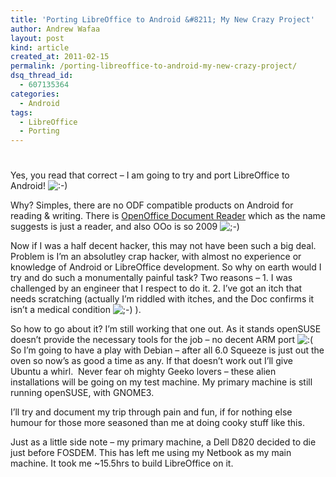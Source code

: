 ```yaml
---
title: 'Porting LibreOffice to Android &#8211; My New Crazy Project'
author: Andrew Wafaa
layout: post
kind: article
created_at: 2011-02-15
permalink: /porting-libreoffice-to-android-my-new-crazy-project/
dsq_thread_id:
  - 607135364
categories:
  - Android
tags:
  - LibreOffice
  - Porting
---
```

# 

Yes, you read that correct – I am going to try and port LibreOffice to Android! ![:-)][1] 

 [1]: http://andrew.wafaa.eu/blog/wp-includes/images/smilies/icon_smile.gif

Why? Simples, there are no ODF compatible products on Android for reading & writing. There is [OpenOffice Document Reader][2] which as the name suggests is just a reader, and also OOo is so 2009 ![;-)][3] 

 [2]: https://market.android.com/details?id=at.tomtasche.reader "OOo Reader for Android"
 [3]: http://andrew.wafaa.eu/blog/wp-includes/images/smilies/icon_wink.gif

Now if I was a half decent hacker, this may not have been such a big deal.  Problem is I’m an absolutley crap hacker, with almost no experience or knowledge of Android or LibreOffice development. So why on earth would I try and do such a monumentally painful task? Two reasons – 1. I was challenged by an engineer that I respect to do it. 2. I’ve got an itch that needs scratching (actually I’m riddled with itches, and the Doc confirms it isn’t a medical condition ![;-)][3] ).

So how to go about it? I’m still working that one out. As it stands openSUSE doesn’t provide the necessary tools for the job – no decent ARM port ![:(][4] So I’m going to have a play with Debian – after all 6.0 Squeeze is just out the oven so now’s as good a time as any. If that doesn’t work out I’ll give Ubuntu a whirl.  Never fear oh mighty Geeko lovers – these alien installations will be going on my test machine. My primary machine is still running openSUSE, with GNOME3.

 [4]: http://andrew.wafaa.eu/blog/wp-includes/images/smilies/icon_sad.gif

I’ll try and document my trip through pain and fun, if for nothing else humour for those more seasoned than me at doing cooky stuff like this.

Just as a little side note – my primary machine, a Dell D820 decided to die just before FOSDEM. This has left me using my Netbook as my main machine. It took me ~15.5hrs to build LibreOffice on it.

